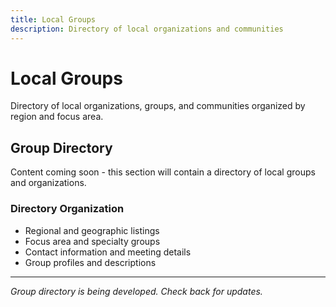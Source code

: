 ```yaml
---
title: Local Groups
description: Directory of local organizations and communities
---
```


# Local Groups

Directory of local organizations, groups, and communities organized by region and focus area.

## Group Directory

Content coming soon - this section will contain a directory of local groups and organizations.

### Directory Organization
- Regional and geographic listings
- Focus area and specialty groups
- Contact information and meeting details
- Group profiles and descriptions

---

*Group directory is being developed. Check back for updates.*
